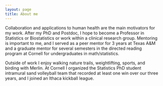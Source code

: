 ```yaml
---
layout: page
title: About me
---
```



Collaboration and applications to human health are the main motivators for my work. After my PhD and Postdoc, I hope to become a Professor in Statistics or Biostatistics or work within a clinical research group. Mentoring is important to me, and I served as a peer mentor for 3 years at Texas A&M and a graduate mentor for several semesters in the directed reading program at Cornell for undergraduates in math/statistics.

Outside of work I enjoy walking nature trails, weightlifting, sports, and birding with Merlin. At Cornell I organized the Statistics PhD student intramural sand volleyball team that recorded at least one win over our three years, and I joined an Ithaca kickball league.


